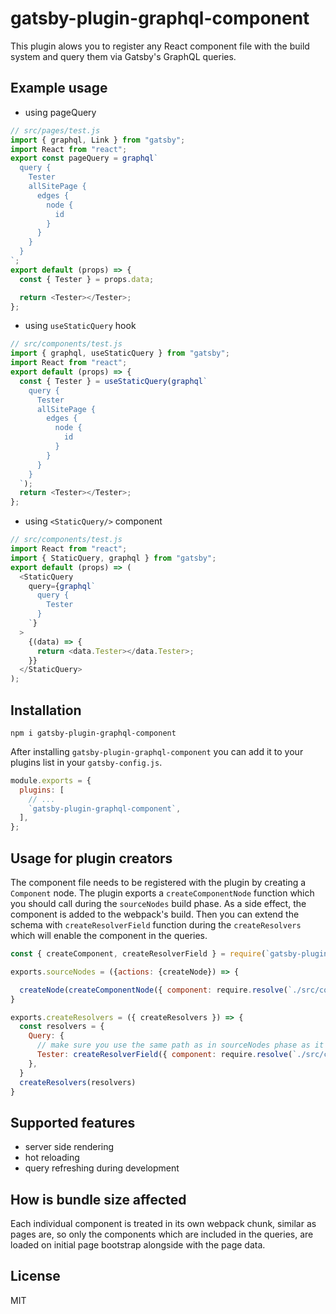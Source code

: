 # gatsby-plugin-graphql-component

This plugin alows you to register any React component file with the build system and query them via Gatsby's GraphQL queries.

## Example usage

- using pageQuery

```js
// src/pages/test.js
import { graphql, Link } from "gatsby";
import React from "react";
export const pageQuery = graphql`
  query {
    Tester
    allSitePage {
      edges {
        node {
          id
        }
      }
    }
  }
`;
export default (props) => {
  const { Tester } = props.data;

  return <Tester></Tester>;
};
```

- using `useStaticQuery` hook

```js
// src/components/test.js
import { graphql, useStaticQuery } from "gatsby";
import React from "react";
export default (props) => {
  const { Tester } = useStaticQuery(graphql`
    query {
      Tester
      allSitePage {
        edges {
          node {
            id
          }
        }
      }
    }
  `);
  return <Tester></Tester>;
};
```

- using `<StaticQuery/>` component

```js
// src/components/test.js
import React from "react";
import { StaticQuery, graphql } from "gatsby";
export default (props) => (
  <StaticQuery
    query={graphql`
      query {
        Tester
      }
    `}
  >
    {(data) => {
      return <data.Tester></data.Tester>;
    }}
  </StaticQuery>
);
```

## Installation

```shell
npm i gatsby-plugin-graphql-component
```

After installing `gatsby-plugin-graphql-component` you can add it to your plugins list in your
`gatsby-config.js`.

```js
module.exports = {
  plugins: [
    // ...
    `gatsby-plugin-graphql-component`,
  ],
};
```

## Usage for plugin creators

The component file needs to be registered with the plugin by creating a `Component` node. The plugin exports a `createComponentNode` function which you should call during the `sourceNodes` build phase. As a side effect, the component is added to the webpack's build. Then you can extend the schema with `createResolverField` function during the `createResolvers` which will enable the component in the queries.

```js
const { createComponent, createResolverField } = require(`gatsby-plugin-graphql-component`)

exports.sourceNodes = ({actions: {createNode}) => {

  createNode(createComponentNode({ component: require.resolve(`./src/components/tester`) }))
}

exports.createResolvers = ({ createResolvers }) => {
  const resolvers = {
    Query: {
      // make sure you use the same path as in sourceNodes phase as it is treated as component id
      Tester: createResolverField({ component: require.resolve(`./src/components/tester`) }),
    },
  }
  createResolvers(resolvers)
}


```

## Supported features

- server side rendering
- hot reloading
- query refreshing during development

## How is bundle size affected

Each individual component is treated in its own webpack chunk, similar as pages are, so only the components which are included in the queries, are loaded on initial page bootstrap alongside with the page data.

## License

MIT
